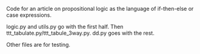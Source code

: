 Code for an article on propositional logic as the language of if-then-else or case expressions.

logic.py and utils.py go with the first half. Then
ttt_tabulate.py/ttt_tabule_3way.py. dd.py goes with the rest.

Other files are for testing.
